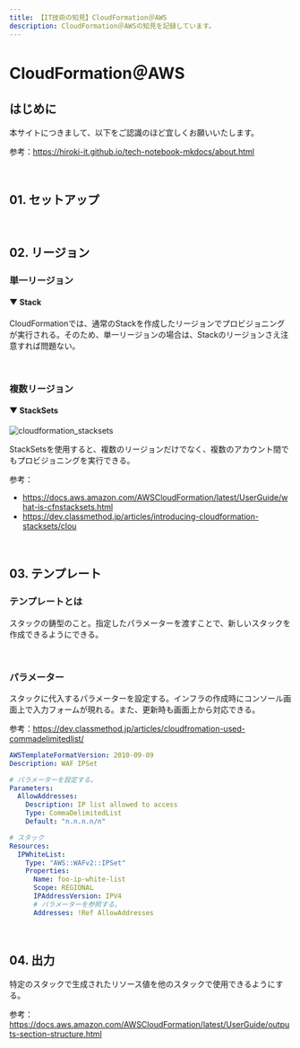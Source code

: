 ```yaml
---
title: 【IT技術の知見】CloudFormation＠AWS
description: CloudFormation＠AWSの知見を記録しています。
---
```


# CloudFormation＠AWS

## はじめに

本サイトにつきまして、以下をご認識のほど宜しくお願いいたします。

参考：https://hiroki-it.github.io/tech-notebook-mkdocs/about.html

<br>

## 01. セットアップ

<br>

## 02. リージョン

### 単一リージョン

#### ▼ Stack

CloudFormationでは、通常のStackを作成したリージョンでプロビジョニングが実行される。そのため、単一リージョンの場合は、Stackのリージョンさえ注意すれば問題ない。

<br>

### 複数リージョン

#### ▼ StackSets

![cloudformation_stacksets](https://raw.githubusercontent.com/hiroki-it/tech-notebook/master/images/cloudformation_stacksets.png)


StackSetsを使用すると、複数のリージョンだけでなく、複数のアカウント間でもプロビジョニングを実行できる。

参考：

- https://docs.aws.amazon.com/AWSCloudFormation/latest/UserGuide/what-is-cfnstacksets.html
- https://dev.classmethod.jp/articles/introducing-cloudformation-stacksets/clou

<br>

## 03. テンプレート

### テンプレートとは

スタックの鋳型のこと。指定したパラメーターを渡すことで、新しいスタックを作成できるようにできる。

<br>

### パラメーター

スタックに代入するパラメーターを設定する。インフラの作成時にコンソール画面上で入力フォームが現れる。また、更新時も画面上から対応できる。

参考：https://dev.classmethod.jp/articles/cloudfromation-used-commadelimitedlist/

```yaml
AWSTemplateFormatVersion: 2010-09-09
Description: WAF IPSet

# パラメーターを設定する。
Parameters:
  AllowAddresses:
    Description: IP list allowed to access
    Type: CommaDelimitedList
    Default: "n.n.n.n/n"

# スタック
Resources:
  IPWhiteList:
    Type: "AWS::WAFv2::IPSet"
    Properties:
      Name: foo-ip-white-list
      Scope: REGIONAL
      IPAddressVersion: IPV4
      # パラメーターを参照する。
      Addresses: !Ref AllowAddresses
```

<br>

## 04. 出力

特定のスタックで生成されたリソース値を他のスタックで使用できるようにする。

参考：https://docs.aws.amazon.com/AWSCloudFormation/latest/UserGuide/outputs-section-structure.html

<br>
